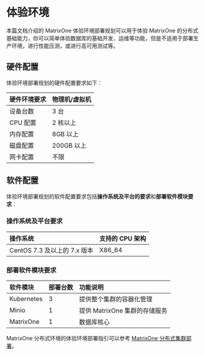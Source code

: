 # 体验环境

本篇文档介绍的 MatrixOne 体验环境部署规划可以用于体验 MatrixOne 的分布式基础能力，你可以简单体验数据库的基础开发、运维等功能，但是不适用于部署生产环境，进行性能压测，或进行高可用测试等。

## 硬件配置

体验环境部署规划的硬件配置要求如下：

| 硬件环境要求 | 物理机/虚拟机 |
| ------------ | ------------------ |
| 设备台数     | 3 台                |
| CPU 配置      | 2 核以上            |
| 内存配置     | 8GB 以上            |
| 磁盘配置     | 200GB 以上         |
| 网卡配置     | 不限               |

## 软件配置

体验环境部署规划的软件配置要求包括**操作系统及平台的要求**和**部署软件模块要求**：

### 操作系统及平台要求

| 操作系统                     | 支持的 CPU 架构 |
| :--------------------------- | :-------------- |
| CentOS 7.3 及以上的 7.x 版本 | X86_64          |

### 部署软件模块要求

| 软件模块   | 部署台数 | 功能说明                    |
| :--------- | -------- | :-------------------------- |
| Kubernetes | 3        | 提供整个集群的容器化管理    |
| Minio      | 1        | 提供 MatrixOne 集群的存储服务 |
| MatrixOne  | 1        | 数据库核心                  |

MatrixOne 分布式环境的体验环境部署指引可以参考 [MatrixOne 分布式集群部署](../deploy-MatrixOne-cluster.md)。
